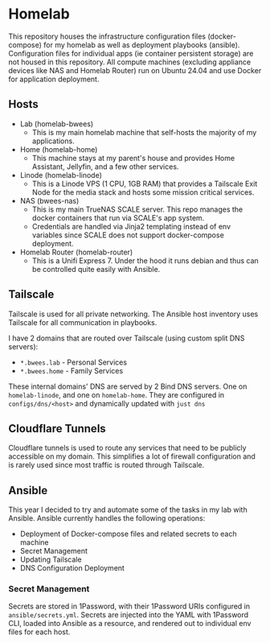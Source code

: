 # Homelab

This repository houses the infrastructure configuration files (docker-compose) for my homelab as well as deployment playbooks (ansible). Configuration files for individual apps (ie container persistent storage) are not housed in this repository. All compute machines (excluding appliance devices like NAS and Homelab Router) run on Ubuntu 24.04 and use Docker for application deployment.

## Hosts

- Lab (homelab-bwees)
  - This is my main homelab machine that self-hosts the majority of my applications.
- Home (homelab-home)
  - This machine stays at my parent's house and provides Home Assistant, Jellyfin, and a few other services.
- Linode (homelab-linode)
  - This is a Linode VPS (1 CPU, 1GB RAM) that provides a Tailscale Exit Node for the media stack and hosts some mission critical services.
- NAS (bwees-nas)
  - This is my main TrueNAS SCALE server. This repo manages the docker containers that run via SCALE's app system.
  - Credentials are handled via Jinja2 templating instead of env variables since SCALE does not support docker-compose deployment.
- Homelab Router (homelab-router)
  - This is a Unifi Express 7. Under the hood it runs debian and thus can be controlled quite easily with Ansible.

## Tailscale

Tailscale is used for all private networking. The Ansible host inventory uses Tailscale for all communication in playbooks.

I have 2 domains that are routed over Tailscale (using custom split DNS servers):

- `*.bwees.lab` - Personal Services
- `*.bwees.home` - Family Services

These internal domains' DNS are served by 2 Bind DNS servers. One on `homelab-linode`, and one on `homelab-home`. They are configured in `configs/dns/<host>` and dynamically updated with `just dns`

## Cloudflare Tunnels

Cloudflare tunnels is used to route any services that need to be publicly accessible on my domain. This simplifies a lot of firewall configuration and is rarely used since most traffic is routed through Tailscale.

## Ansible

This year I decided to try and automate some of the tasks in my lab with Ansible. Ansible currently handles the following operations:

- Deployment of Docker-compose files and related secrets to each machine
- Secret Management
- Updating Tailscale
- DNS Configuration Deployment

### Secret Management

Secrets are stored in 1Password, with their 1Password URIs configured in `ansible/secrets.yml`. Secrets are injected into the YAML with 1Password CLI, loaded into Ansible as a resource, and rendered out to individual env files for each host.
